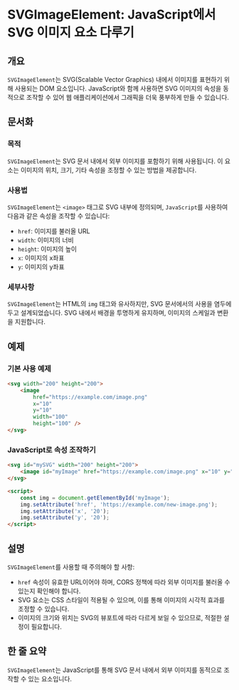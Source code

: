 <!--
Meta Description: # SVGImageElement: JavaScript에서 SVG 이미지 요소 다루기 ## 개요 `SVGImageElement`는 SVG(Scalable Vector Graphics) 내에서 이미지를 표현하기 위해 사용되는 DOM 요소입니다. JavaScript와 함께 ...
Meta Keywords: svg, 이미지의, svgimageelement, image, 이미지를
-->

# SVGImageElement: JavaScript에서 SVG 이미지 요소 다루기

## 개요
`SVGImageElement`는 SVG(Scalable Vector Graphics) 내에서 이미지를 표현하기 위해 사용되는 DOM 요소입니다. JavaScript와 함께 사용하면 SVG 이미지의 속성을 동적으로 조작할 수 있어 웹 애플리케이션에서 그래픽을 더욱 풍부하게 만들 수 있습니다.

## 문서화
### 목적
`SVGImageElement`는 SVG 문서 내에서 외부 이미지를 포함하기 위해 사용됩니다. 이 요소는 이미지의 위치, 크기, 기타 속성을 조정할 수 있는 방법을 제공합니다.

### 사용법
`SVGImageElement`는 `<image>` 태그로 SVG 내부에 정의되며, `JavaScript`를 사용하여 다음과 같은 속성을 조작할 수 있습니다:
- `href`: 이미지를 불러올 URL
- `width`: 이미지의 너비
- `height`: 이미지의 높이
- `x`: 이미지의 x좌표
- `y`: 이미지의 y좌표

### 세부사항
`SVGImageElement`는 HTML의 `img` 태그와 유사하지만, SVG 문서에서의 사용을 염두에 두고 설계되었습니다. SVG 내에서 배경을 투명하게 유지하며, 이미지의 스케일과 변환을 지원합니다.

## 예제
### 기본 사용 예제
```html
<svg width="200" height="200">
    <image 
        href="https://example.com/image.png" 
        x="10" 
        y="10" 
        width="100" 
        height="100" />
</svg>
```

### JavaScript로 속성 조작하기
```html
<svg id="mySVG" width="200" height="200">
    <image id="myImage" href="https://example.com/image.png" x="10" y="10" width="100" height="100" />
</svg>

<script>
    const img = document.getElementById('myImage');
    img.setAttribute('href', 'https://example.com/new-image.png');
    img.setAttribute('x', '20');
    img.setAttribute('y', '20');
</script>
```

## 설명
`SVGImageElement`를 사용할 때 주의해야 할 사항:
- `href` 속성이 유효한 URL이어야 하며, CORS 정책에 따라 외부 이미지를 불러올 수 있는지 확인해야 합니다.
- SVG 요소는 CSS 스타일이 적용될 수 있으며, 이를 통해 이미지의 시각적 효과를 조정할 수 있습니다.
- 이미지의 크기와 위치는 SVG의 뷰포트에 따라 다르게 보일 수 있으므로, 적절한 설정이 필요합니다.

## 한 줄 요약
`SVGImageElement`는 JavaScript를 통해 SVG 문서 내에서 외부 이미지를 동적으로 조작할 수 있는 요소입니다.